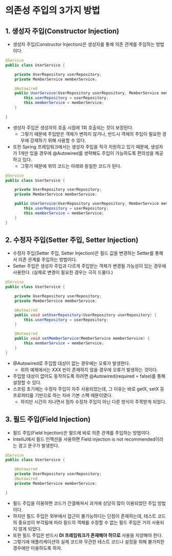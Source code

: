 # 의존성 주입의 3가지 방법

## 1. 생성자 주입(Constructor Injection) 
- 생성자 주입(Constructor Injection)은 생성자를 통해 의존 관계를 주입하는 방법이다.

```java
@Service
public class UserService {

    private UserRepository userRepository;
    private MemberService memberService;

    @Autowired
    public UserService(UserRepository userRepository, MemberService memberService) {
        this.userRepository = userRepository;
        this.memberService = memberService;
    }
    
}
```

- 생성자 주입은 생성자의 호출 시점에 1회 호출되는 것이 보장된다.
  - 그렇기 때문에 주입받은 객체가 변하지 않거나, 반드시 객체의 주입이 필요한 경우에 강제하기 위해 사용할 수 있다.
- 또한 Spring 프레임워크에서는 생성자 주입을 적극 지원하고 있기 때문에, 생성자가 1개만 있을 경우에 @Autowired를 생략해도 주입이 가능하도록 편의성을 제공하고 있다.
  - 그렇기 때문에 위의 코드는 아래와 동일한 코드가 된다.

```java
@Service
public class UserService {

    private UserRepository userRepository;
    private MemberService memberService;

    public UserService(UserRepository userRepository, MemberService memberService) {
        this.userRepository = userRepository;
        this.memberService = memberService;
    }
}
```

## 2. 수정자 주입(Setter 주입, Setter Injection)
- 수정자 주입(Setter 주입, Setter Injection)은 필드 값을 변경하는 Setter를 통해서 의존 관계를 주입하는 방법이다.
- Setter 주입은 생성자 주입과 다르게 주입받는 객체가 변경될 가능성이 있는 경우에 사용한다. (실제로 변경이 필요한 경우는 극히 드물다.)

```java
@Service
public class UserService {

    private UserRepository userRepository;
    private MemberService memberService;

    @Autowired
    public void setUserRepository(UserRepository userRepository) {
        this.userRepository = userRepository;
    }

    @Autowired
    public void setMemberService(MemberService memberService) {
        this.memberService = memberService;
    }
}
```

- @Autowired로 주입할 대상이 없는 경우에는 오류가 발생한다.
  - 위의 예제에서는 XXX 빈이 존재하지 않을 경우에 오류가 발생하는 것이다.
- 주입할 대상이 없어도 동작하도록 하려면 @Autowired(required = false)를 통해 설정할 수 있다.
- 스프링 초기에는 수정자 주입이 자주 사용되었는데, 그 이유는 바로 getX, setX 등 프로퍼티를 기반으로 하는 자바 기본 스펙 때문이였다.
  - 하지만 시간이 지나면서 점차 수정자 주입이 아닌 다른 방식이 주목받게 되었다.

## 3. 필드 주입(Field Injection)
- 필드 주입(Field Injection)은 필드에 바로 의존 관계를 주입하는 방법이다.
- IntelliJ에서 필드 인젝션을 사용하면 Field injection is not recommended이라는 경고 문구가 발생한다.

```java
@Service
public class UserService {

    @Autowired
    private UserRepository userRepository;
    @Autowired
    private MemberService memberService;

}
```

- 필드 주입을 이용하면 코드가 간결해져서 과거에 상당히 많이 이용되었던 주입 방법이다.
- 하지만 필드 주입은 외부에서 접근이 불가능하다는 단점이 존재하는데, 테스트 코드의 중요성이 부각됨에 따라 필드의 객체를 수정할 수 없는 필드 주입은 거의 사용되지 않게 되었다.
- 또한 필드 주입은 반드시 __DI 프레임워크가 존재해야 하므로__ 사용을 지양해야 한다.
- 그렇기에 애플리케이션의 실제 코드와 무관한 테스트 코드나 설정을 위해 불가피한 경우에만 이용하도록 하자.
